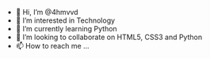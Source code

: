 - 👋 Hi, I’m @4hmvvd
- 👀 I’m interested in Technology
- 🌱 I’m currently learning Python
- 💞️ I’m looking to collaborate on HTML5, CSS3 and Python
- 📫 How to reach me ...

<!---
4hmvvd/4hmvvd is a ✨ special ✨ repository because its `README.md` (this file) appears on your GitHub profile.
You can click the Preview link to take a look at your changes.
--->

